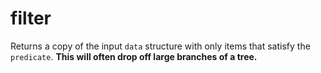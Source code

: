 # filter

Returns a copy of the input `data` structure with only items that satisfy the `predicate`. **This will often drop off large branches of a tree.**

```

```

